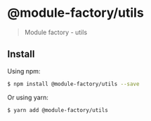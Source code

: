 # @module-factory/utils

> Module factory - utils

## Install

Using npm:

``` sh
$ npm install @module-factory/utils --save
```

Or using yarn:

```sh
$ yarn add @module-factory/utils
```

